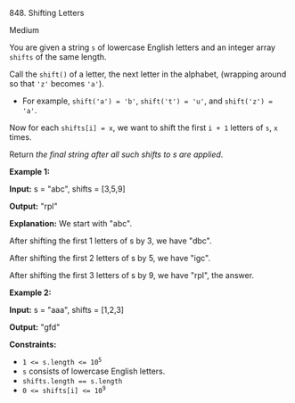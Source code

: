848\. Shifting Letters

Medium

You are given a string `s` of lowercase English letters and an integer array `shifts` of the same length.

Call the `shift()` of a letter, the next letter in the alphabet, (wrapping around so that `'z'` becomes `'a'`).

*   For example, `shift('a') = 'b'`, `shift('t') = 'u'`, and `shift('z') = 'a'`.

Now for each `shifts[i] = x`, we want to shift the first `i + 1` letters of `s`, `x` times.

Return _the final string after all such shifts to s are applied_.

**Example 1:**

**Input:** s = "abc", shifts = [3,5,9]

**Output:** "rpl"

**Explanation:** We start with "abc". 

After shifting the first 1 letters of s by 3, we have "dbc".

After shifting the first 2 letters of s by 5, we have "igc". 

After shifting the first 3 letters of s by 9, we have "rpl", the answer.

**Example 2:**

**Input:** s = "aaa", shifts = [1,2,3]

**Output:** "gfd"

**Constraints:**

*   <code>1 <= s.length <= 10<sup>5</sup></code>
*   `s` consists of lowercase English letters.
*   `shifts.length == s.length`
*   <code>0 <= shifts[i] <= 10<sup>9</sup></code>